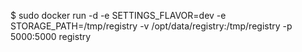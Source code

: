 $ sudo docker run -d -e SETTINGS_FLAVOR=dev -e STORAGE_PATH=/tmp/registry -v /opt/data/registry:/tmp/registry  -p 5000:5000 registry
